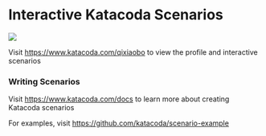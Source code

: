 # Interactive Katacoda Scenarios

[![](http://shields.katacoda.com/katacoda/qixiaobo/count.svg)](https://www.katacoda.com/qixiaobo "Get your profile on Katacoda.com")

Visit https://www.katacoda.com/qixiaobo to view the profile and interactive scenarios

### Writing Scenarios
Visit https://www.katacoda.com/docs to learn more about creating Katacoda scenarios

For examples, visit https://github.com/katacoda/scenario-example
